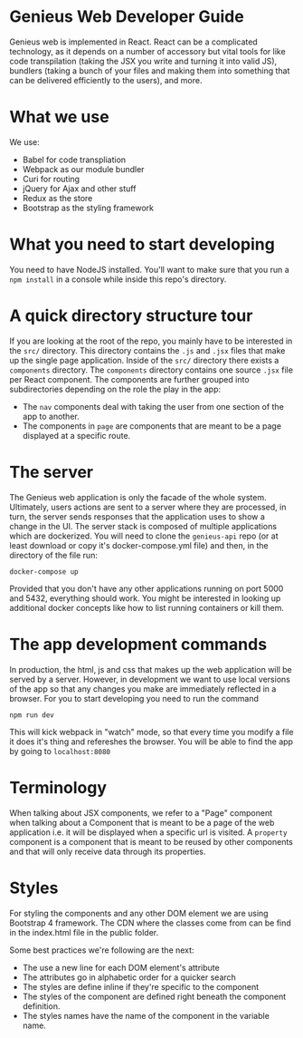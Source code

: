 # Genieus Web Developer Guide

Genieus web is implemented in React. React can be a complicated
technology, as it depends on a number of accessory but vital tools for
like code transpilation (taking the JSX you write and turning it into
valid JS), bundlers (taking a bunch of your files and making them into
something that can be delivered efficiently to the users), and more.

# What we use

We use:

- Babel for code transpliation
- Webpack as our module bundler
- Curi for routing
- jQuery for Ajax and other stuff
- Redux as the store
- Bootstrap as the styling framework

# What you need to start developing

You need to have NodeJS installed. You'll want to make sure that you
run a `npm install` in a console while inside this repo's directory.

# A quick directory structure tour

If you are looking at the root of the repo, you mainly have to be interested
in the `src/` directory. This directory contains the `.js` and `.jsx` files
that make up the single page application. Inside of the `src/` directory there
exists a `components` directory. The `components` directory contains one source
`.jsx` file per React component. The components are further grouped into
subdirectories depending on the role the play in the app:

- The `nav` components deal with taking the user from one section of the app
  to another.
- The components in `page` are components that are meant to be a page displayed
  at a specific route.

# The server

The Genieus web application is only the facade of the whole
system. Ultimately, users actions are sent to a server where they are
processed, in turn, the server sends responses that the application
uses to show a change in the UI. The server stack is composed of
multiple applications which are dockerized. You will need to clone the
`genieus-api` repo (or at least download or copy it's
docker-compose.yml file) and then, in the directory of the file run:

```
docker-compose up
```

Provided that you don't have any other applications running on port
5000 and 5432, everything should work. You might be interested in
looking up additional docker concepts like how to list running
containers or kill them.

# The app development commands

In production, the html, js and css that makes up the web application
will be served by a server. However, in development we want to use
local versions of the app so that any changes you make are immediately
reflected in a browser. For you to start developing you need to
run the command

```
npm run dev
```

This will kick webpack in "watch" mode, so that every time you modify
a file it does it's thing and refereshes the browser. You will be able
to find the app by going to `localhost:8080`

# Terminology

When talking about JSX components, we refer to a "Page" component when
talking about a Component that is meant to be a page of the web
application i.e. it will be displayed when a specific url is
visited. A `property` component is a component that is meant to be
reused by other components and that will only receive data through its
properties.

# Styles

For styling the components and any other DOM element we are using Bootstrap
4 framework. The CDN where the classes come from can be find in the index.html
file in the public folder. 

Some best practices we're following are the next:
- The use a new line for each DOM element's attribute
- The attributes go in alphabetic order for a quicker search
- The styles are define inline if they're specific to the component
- The styles of the component are defined right beneath the component definition.
- The styles names have the name of the component in the variable name. 